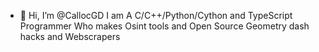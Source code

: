 - 👋 Hi, I’m @CallocGD
I am A C/C++/Python/Cython and TypeScript Programmer Who makes Osint tools and Open Source Geometry dash hacks and Webscrapers

<!---
CallocGD/CallocGD is a ✨ special ✨ repository because its `README.md` (this file) appears on your GitHub profile.
You can click the Preview link to take a look at your changes.
--->
